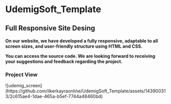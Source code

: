 # UdemigSoft_Template

<h2> Full Responsive Site Desing </h2>

<h4> On our website, we have developed a fully responsive, adaptable to all screen sizes, and user-friendly structure using HTML and CSS. 
  
You can access the source code. We are looking forward to receiving your suggestions and feedback regarding the project. </h4>

<h3> Project View </h3>
![udemig_screen](https://github.com/ilkerkayraonline/UdemigSoft_Template/assets/143900313/2c615ae4-1dae-465a-b5ef-7744a48460bd)


